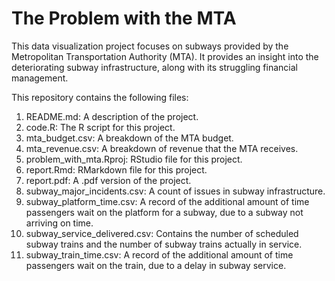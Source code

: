 # The Problem with the MTA
This data visualization project focuses on subways provided by the Metropolitan Transportation Authority (MTA).  It provides an insight into the deteriorating subway infrastructure, along with its struggling financial management.  

This repository contains the following files:
1. README.md: A description of the project.
2. code.R: The R script for this project.
3. mta_budget.csv: A breakdown of the MTA budget.
4. mta_revenue.csv: A breakdown of revenue that the MTA receives.
5. problem_with_mta.Rproj: RStudio file for this project.
6. report.Rmd: RMarkdown file for this project.
7. report.pdf: A .pdf version of the project.
8. subway_major_incidents.csv: A count of issues in subway infrastructure.
9. subway_platform_time.csv: A record of the additional amount of time passengers wait on the platform for a subway, due to a subway not arriving on time.
10. subway_service_delivered.csv: Contains the number of scheduled subway trains and the number of subway trains actually in service.
11. subway_train_time.csv: A record of the additional amount of time passengers wait on the train, due to a delay in subway service.
